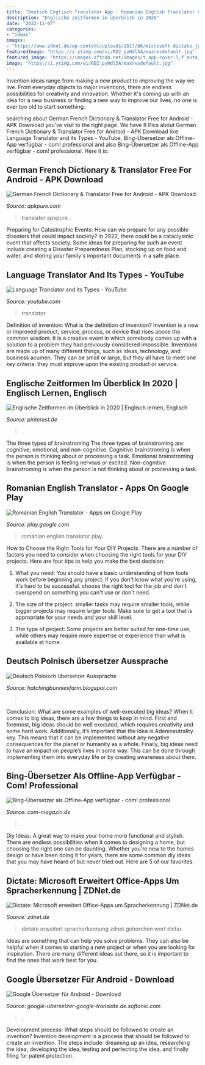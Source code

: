 ```yaml
---
title: "Deutsch Englisch Translator App : Romanian English Translator Play"
description: "Englische zeitformen im überblick in 2020"
date: "2022-11-07"
categories:
- "ideas"
images:
- "https://www.zdnet.de/wp-content/uploads/2017/06/microsoft-dictate.jpg"
featuredImage: "https://i.ytimg.com/vi/RD2_pyHdl5A/maxresdefault.jpg"
featured_image: "https://images.sftcdn.net/images/t_app-cover-l,f_auto/p/4ac880d4-96d2-11e6-8690-00163ec9f5fa/1186909023/google-ubersetzer-google-translate-screenshot.png"
image: "https://i.ytimg.com/vi/RD2_pyHdl5A/maxresdefault.jpg"
---
```



Invention ideas range from making a new product to improving the way we live. From everyday objects to major inventions, there are endless possibilities for creativity and innovation. Whether it's coming up with an idea for a new business or finding a new way to improve our lives, no one is ever too old to start something.

	

		
searching about German French Dictionary &amp; Translator Free for Android - APK Download you've visit to the right page. We have 8 Pics about German French Dictionary &amp; Translator Free for Android - APK Download like Language Translator and its Types - YouTube, Bing-Übersetzer als Offline-App verfügbar - com! professional and also Bing-Übersetzer als Offline-App verfügbar - com! professional. Here it is:
		
    
## German French Dictionary &amp; Translator Free For Android - APK Download

<img loading=lazy src="https://image.winudf.com/v2/image1/ZXBsdXNtb21lbnQuZHMuZGZkX3NjcmVlbl80XzE1NjY5OTc2MDVfMDk2/screen-4.jpg?fakeurl=1&amp;type=.jpg" onerror="this.onerror=null;this.src='https://tse2.mm.bing.net/th?id=OIP.tbRgv1QtoSd0wthLXr3kqAHaMU&amp;pid=15.1';" alt="German French Dictionary &amp; Translator Free for Android - APK Download">

_Source: apkpure.com_

>translator apkpure. 

	

Preparing for Catastrophic Events: How can we prepare for any possible disasters that could impact society?
In 2022, there could be a cataclysmic event that affects society. Some ideas for preparing for such an event include creating a Disaster Preparedness Plan, stocking up on food and water, and storing your family's important documents in a safe place.

    
## Language Translator And Its Types - YouTube

<img loading=lazy src="https://i.ytimg.com/vi/RD2_pyHdl5A/maxresdefault.jpg" onerror="this.onerror=null;this.src='https://tse4.mm.bing.net/th?id=OIP.oG6Tv5HViLPfkUJZAAQI1wHaEK&amp;pid=15.1';" alt="Language Translator and its Types - YouTube">

_Source: youtube.com_

>translator. 

	

Definition of invention: What is the definition of invention?
Invention is a new or improved product, service, process, or device that rises above the common wisdom. It is a creative event in which somebody comes up with a solution to a problem they had previously considered impossible.
Inventions are made up of many different things, such as ideas, technology, and business acumen. They can be small or large, but they all have to meet one key criteria: they must improve upon the existing product or service.

    
## Englische Zeitformen Im Überblick In 2020 | Englisch Lernen, Englisch

<img loading=lazy src="https://i.pinimg.com/236x/b0/1b/23/b01b23337657f23bf8c25fbc5b6af9a0.jpg?nii=t" onerror="this.onerror=null;this.src='https://tse2.mm.bing.net/th?id=OIP.Yiw72WYWyqPkSUOfQ0a5ngAAAA&amp;pid=15.1';" alt="Englische Zeitformen im Überblick in 2020 | Englisch lernen, Englisch">

_Source: pinterest.de_

>. 

	

The three types of brainstroming
The three types of brainstroming are: cognitive, emotional, and non-cognitive. Cognitive brainstroming is when the person is thinking about or processing a task. Emotional brainstroming is when the person is feeling nervous or excited. Non-cognitive brainstroming is when the person is not thinking about or processing a task.

    
## Romanian English Translator - Apps On Google Play

<img loading=lazy src="https://lh3.googleusercontent.com/wK3bWZxOFo_rdJrWgxYevZY4Ba_fwSANz99GSntdp_Fh2ksZZ1nVnDlRhSlfr0p4BogY" onerror="this.onerror=null;this.src='https://tse1.mm.bing.net/th?id=OIP.hFTmm_ABX8Kx3GqdnlBY_QHaDn&amp;pid=15.1';" alt="Romanian English Translator - Apps on Google Play">

_Source: play.google.com_

>romanian english translator play. 

	

How to Choose the Right Tools for Your DIY Projects:
There are a number of factors you need to consider when choosing the right tools for your DIY projects. Here are four tips to help you make the best decision:
1. What you need: You should have a basic understanding of how tools work before beginning any project. If you don't know what you're using, it's hard to be successful. choose the right tool for the job and don't overspend on something you can't use or don't need.

2. The size of the project: smaller tasks may require smaller tools, while bigger projects may require larger tools. Make sure to get a tool that is appropriate for your needs and your skill level.

3. The type of project: Some projects are better suited for one-time use, while others may require more expertise or experience than what is available at home.

    
## Deutsch Polnisch übersetzer Aussprache

<img loading=lazy src="https://www.tschechisch-lernen.at/images/polnisch_deutsch_woerterbuch.JPG" onerror="this.onerror=null;this.src='https://tse4.mm.bing.net/th?id=OIP.b1HUn2bbTAINjhEOFAxI2AHaFy&amp;pid=15.1';" alt="Deutsch Polnisch übersetzer Aussprache">

_Source: hatchingbunniesfarm.blogspot.com_

>. 

	

Conclusion: What are some examples of well-executed big ideas?
When it comes to big ideas, there are a few things to keep in mind. First and foremost, big ideas should be well executed, which requires creativity and some hard work. Additionally, it’s important that the idea is Adenineutrality key. This means that it can be implemented without any negative consequences for the planet or humanity as a whole. Finally, big ideas need to have an impact on people’s lives in some way. This can be done through implementing them into everyday life or by creating awareness about them.

    
## Bing-Übersetzer Als Offline-App Verfügbar - Com! Professional

<img loading=lazy src="https://www.com-magazin.de/img/7/9/4/5/3/bing-translator-windows-8-app_w1200_h630.jpg" onerror="this.onerror=null;this.src='https://tse3.mm.bing.net/th?id=OIP.iqdFwwqQuSA7rm8thger-wHaD4&amp;pid=15.1';" alt="Bing-Übersetzer als Offline-App verfügbar - com! professional">

_Source: com-magazin.de_

>. 

	

Diy Ideas: A great way to make your home more functional and stylish. There are endless possibilities when it comes to designing a home, but choosing the right one can be daunting. Whether you're new to the homes design or have been doing it for years, there are some common diy ideas that you may have heard of but never tried out. Here are 5 of our favorites: 

    
## Dictate: Microsoft Erweitert Office-Apps Um Spracherkennung | ZDNet.de

<img loading=lazy src="https://www.zdnet.de/wp-content/uploads/2017/06/microsoft-dictate.jpg" onerror="this.onerror=null;this.src='https://tse2.mm.bing.net/th?id=OIP.pR9va8BlJ7ZzojRxTDfp-wHaFj&amp;pid=15.1';" alt="Dictate: Microsoft erweitert Office-Apps um Spracherkennung | ZDNet.de">

_Source: zdnet.de_

>dictate erweitert spracherkennung zdnet gehorchen wort dictar. 

	

Ideas are something that can help you solve problems. They can also be helpful when it comes to starting a new project or when you are looking for inspiration. There are many different ideas out there, so it is important to find the ones that work best for you.

    
## Google Übersetzer Für Android - Download

<img loading=lazy src="https://images.sftcdn.net/images/t_app-cover-l,f_auto/p/4ac880d4-96d2-11e6-8690-00163ec9f5fa/1186909023/google-ubersetzer-google-translate-screenshot.png" onerror="this.onerror=null;this.src='https://tse4.mm.bing.net/th?id=OIP.OKN-cD0HTJE3VZ3LKxufdQHaL2&amp;pid=15.1';" alt="Google Übersetzer für Android - Download">

_Source: google-ubersetzer-google-translate.de.softonic.com_

>. 

	

Development process: What steps should be followed to create an invention?
Invention development is a process that should be followed to create an invention. The steps include: dreaming up an idea, researching the idea, developing the idea, testing and perfecting the idea, and finally filing for patent protection.

